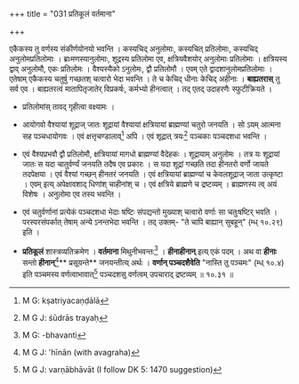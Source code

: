 +++
title = "031 प्रतिकूलं वर्तमाना"

+++


एकैकस्य तु वर्णस्य संकीर्णयोनयो भवन्ति । कस्यचिद् अनुलोमाः, कस्यचित् प्रतिलोमाः, कस्यचिद् अनुलोमप्रतिलोमाः । ब्राःमणस्यानुलोमाः, शूद्रस्य प्रतिलोमा एव, क्षत्रियवैशयोर् अनुलोमाः प्रतिलोमाः । क्षत्रियस्य द्वाव् अनुलोमौ, एकः प्रतिलोमः । वैश्यस्यैको ऽनुलोमः, द्वौ प्रतिलोमौ । एवम् एते द्वादशानुलोमप्रतिलोमाः । एतेषाम् एकैकस्य चतुर्षु गच्छतश् चत्वारो भेदा भवन्ति । ते च केचिद् धीनाः केचिद् अहीनाः । **बाह्यतरास्** तु सर्व एव । बाह्यतरत्वं मातापितृजातेर् विप्रकर्षः, कर्मभ्यो हीनत्वात् । तद् एतद् उदाहरणैः स्फुटीक्रियते । 

- प्रतिलोमांस् तावद् गृहीत्वा वक्ष्यामः । 

- आयोगवो वैश्यायां शूद्राज् जातः शूद्रायां वैश्यायां क्षत्रियायां ब्राह्मण्यां चतुरो जनयति । सो ऽयम् आत्मना सह पञ्चधायोगवः । एवं क्षत्तृचण्डालाव्[^८९] अपि । एवं शूद्रात् त्रयः[^९०] पञ्चकाः पञ्चदशधा भवन्ति । 


[^९०]:
     M G J: śūdrās trayaḥ


[^८९]:
     M G: kṣatriyacaṇḍālā

- एवं वैश्यप्रभवौ द्वौ प्रतिलोमौ, क्षत्रियायां मागधो ब्राह्मण्यां वैदेहकः । शूद्रायाम् अनुलोमः । तत्र यः शूद्रायां जातः स यदा चातुर्वर्ण्यं जनयति तदैष एव प्रकारः । स यदा शूद्रां गच्छति तदा हीनतरो वर्णो जायते तदपेक्षया । एवं वैश्यां गच्छन् हीनतरं जनयति । एवं क्षत्रियायां ब्राह्मण्यां च केवलशूद्राज् जाता उत्कृष्टा । एवम् इत्य् अपेक्षावशाद् धिणांश् चाहीनांश् च । एवं क्षत्रिये ब्राह्मणे च द्रष्टव्यम् । ब्राह्मणस्य त्व् अयं विशेषः । अनुलोमा एव तस्य भवन्ति । 

- एवं चतुर्वर्णानां प्रत्येकं पञ्चदशधा भेदाः षष्टिः संपद्यन्तो मुख्याश् चत्वारो वर्णाः सा चतुःषष्टिर् भवति । परस्परसंपर्कात् तेषाम् अन्ये ऽनन्तभेदा भवन्ति । तद् उक्तम्- "ते चापि बाह्यान् सुबहून्" (म्ध् १०.२९) इति । 

- **प्रतिकूलं** शास्त्रव्यतिक्रमेण । **वर्तमाना** मिथुनीभवन्तः[^९१] । **हीनाहीनान्** इत्य् एकं पदम् । अथ वा **हीनाः** सन्तो **हीनान्**[^९२]** प्रसूयन्ते** जनयन्तीत्य् अर्थः । **वर्णान् पञ्चदशैवेति** "नास्ति तु पञ्चमः" (म्ध् १०.४) इति पञ्चमस्य वर्णत्वाभावात्[^९३] पञ्चदशसु वर्णत्वम् उपचाराद् द्रष्टव्यम् ॥ १०.३१ ॥


[^९३]:
     M G J: varṇābhāvāt (I follow DK 5: 1470 suggestion)


[^९२]:
     M G J: 'hīnān (with avagraha)


[^९१]:
     M G: -bhavanti